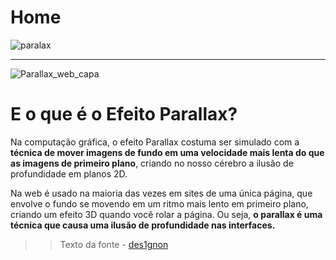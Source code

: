 # Home 
![paralax](https://user-images.githubusercontent.com/60264180/81991397-8a7bba00-9617-11ea-98d9-bfaedb46268b.gif)

---
![Parallax_web_capa](https://user-images.githubusercontent.com/60264180/79474107-63ac7280-7fdc-11ea-9c8c-7098cc841a79.png)

# E o que é o Efeito Parallax?
Na computação gráfica, o efeito Parallax costuma ser simulado com a **técnica de mover imagens de fundo em uma velocidade mais lenta do que as imagens de primeiro plano**, criando no nosso cérebro a ilusão de profundidade em planos 2D.

Na web é usado na maioria das vezes em sites de uma única página, que envolve o fundo se movendo em um ritmo mais lento em primeiro plano, criando um efeito 3D quando você rolar a página. Ou seja, **o parallax é uma técnica que causa uma ilusão de profundidade nas interfaces.**

>>Texto da fonte -  [des1gnon](https://www.des1gnon.com/2014/12/o-que-e-efeito-parallax-como-funciona/)
